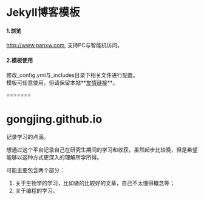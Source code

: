 
Jekyll博客模板
================

#### 1.浏览
http://www.panxw.com, 支持PC与智能机访问。  

#### 2.模板使用
修改_config.yml与_includes目录下相关文件进行配置。  
模板可任意使用，但请保留本站**[友情链接](www.baidu.com)**。  


=======
# gongjing.github.io
记录学习的点滴。

想通过这个平台记录自己在研究生期间的学习和收获。虽然起步比较晚，但是希望能够以这种方式更深入的理解所学所得。

可能主要包含两个部分：
1. 关于生物学的学习，比如做的比较好的文章，自己不太懂得概念等；
2. 关于编程的学习。


